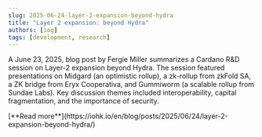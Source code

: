 ```yaml
---
slug: 2025-06-24-layer-2-expansion-beyond-hydra
title: "Layer 2 expansion: beyond Hydra"
authors: [iog]
tags: [development, research]
---
```


A June 23, 2025, blog post by Fergie Miller summarizes a Cardano R&D session on Layer-2 expansion beyond Hydra. The session featured presentations on Midgard (an optimistic rollup), a zk-rollup from zkFold SA, a ZK bridge from Eryx Cooperativa, and Gummiworm (a scalable rollup from Sundae Labs). Key discussion themes included interoperability, capital fragmentation, and the importance of security.

<div style={{ textAlign: 'right' }}>
 [**Read more**](https://iohk.io/en/blog/posts/2025/06/24/layer-2-expansion-beyond-hydra/) 
</div>



